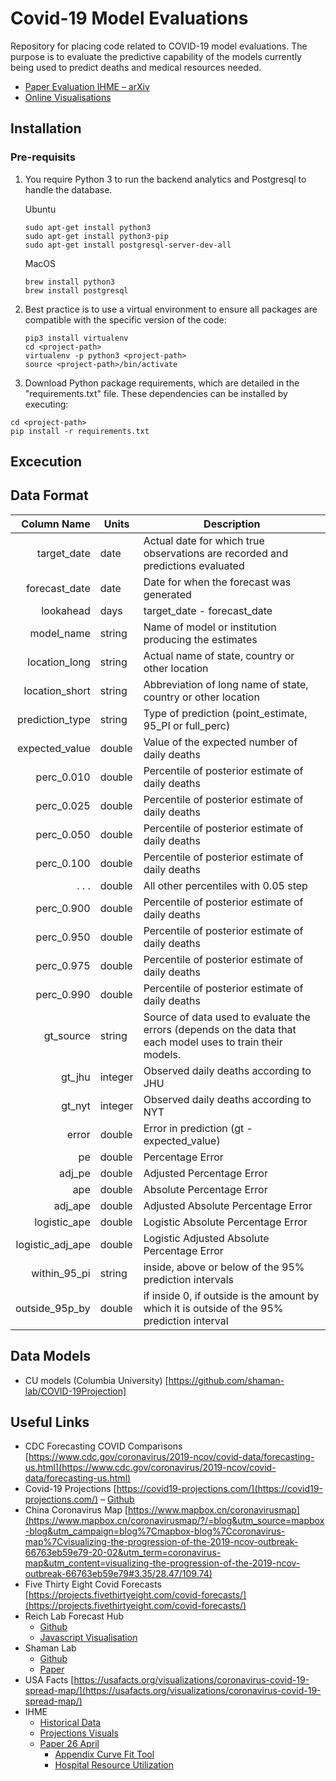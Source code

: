 # Covid-19 Model Evaluations
Repository for placing code related to COVID-19 model evaluations. The purpose is to evaluate the predictive capability
of the models currently being used to predict deaths and medical resources needed.

- [Paper Evaluation IHME – arXiv](https://arxiv.org/abs/2004.04734)
- [Online Visualisations](http://covid-paper-front.s3-website-ap-southeast-2.amazonaws.com)


## Installation

### Pre-requisits

1) You require Python 3 to run the backend analytics and Postgresql to handle the database.
    
    Ubuntu
    ```
    sudo apt-get install python3
    sudo apt-get install python3-pip
    sudo apt-get install postgresql-server-dev-all
    ```
    
    MacOS
    ```
    brew install python3
    brew install postgresql
    ```
   
2) Best practice is to use a virtual environment to ensure all packages are compatible with the specific version of the code:

    ```
    pip3 install virtualenv
    cd <project-path>
    virtualenv -p python3 <project-path>
    source <project-path>/bin/activate
    ```

3) Download Python package requirements, which are detailed in the "requirements.txt" file. These
dependencies can be installed by executing:

```
cd <project-path>
pip install -r requirements.txt
```

## Excecution

## Data Format

| Column Name      |  Units | Description           |
| ----------------:|-----------------------| ----- |
| target_date      | date | Actual date for which true observations are recorded and predictions evaluated |
| forecast_date    | date | Date for when the forecast was generated |
| lookahead        | days | target_date - forecast_date |
| model_name       | string | Name of model or institution producing the estimates | 
| location_long    | string | Actual name of state, country or other location |
| location_short   | string | Abbreviation of long name of state, country or other location |
| prediction_type  | string | Type of prediction (point_estimate, 95_PI or full_perc) | 
| expected_value   | double | Value of the expected number of daily deaths | 
| perc_0.010       | double | Percentile of posterior estimate of daily deaths | 
| perc_0.025       | double | Percentile of posterior estimate of daily deaths |
| perc_0.050       | double | Percentile of posterior estimate of daily deaths | 
| perc_0.100       | double | Percentile of posterior estimate of daily deaths | 
| . . .            | double | All other percentiles with 0.05 step | 
| perc_0.900       | double | Percentile of posterior estimate of daily deaths | 
| perc_0.950       | double | Percentile of posterior estimate of daily deaths | 
| perc_0.975       | double | Percentile of posterior estimate of daily deaths | 
| perc_0.990       | double | Percentile of posterior estimate of daily deaths | 
| gt_source        | string | Source of data used to evaluate the errors (depends on the data that each model uses to train their models.
| gt_jhu           | integer | Observed daily deaths according to JHU |
| gt_nyt           | integer | Observed daily deaths according to NYT | 
| error            | double | Error in prediction (gt - expected_value) |
| pe               | double | Percentage Error |
| adj_pe           | double | Adjusted Percentage Error |
| ape              | double | Absolute Percentage Error |
| adj_ape          | double | Adjusted Absolute Percentage Error |
| logistic_ape     | double | Logistic Absolute Percentage Error |
| logistic_adj_ape | double | Logistic Adjusted Absolute Percentage Error |
| within_95_pi     | string | inside, above or below of the 95% prediction intervals |
| outside_95p_by   | double | if inside 0, if outside is the amount by which it is outside of the 95% prediction interval |

## Data Models
- CU models (Columbia University) [https://github.com/shaman-lab/COVID-19Projection]

## Useful Links

- CDC Forecasting COVID Comparisons [https://www.cdc.gov/coronavirus/2019-ncov/covid-data/forecasting-us.html](https://www.cdc.gov/coronavirus/2019-ncov/covid-data/forecasting-us.html)
- Covid-19 Projections [https://covid19-projections.com/](https://covid19-projections.com/) – [Github](https://github.com/youyanggu/covid19_projections)
- China Coronavirus Map [https://www.mapbox.cn/coronavirusmap](https://www.mapbox.cn/coronavirusmap/?/=blog&utm_source=mapbox-blog&utm_campaign=blog%7Cmapbox-blog%7Ccoronavirus-map%7Cvisualizing-the-progression-of-the-2019-ncov-outbreak-66763eb59e79-20-02&utm_term=coronavirus-map&utm_content=visualizing-the-progression-of-the-2019-ncov-outbreak-66763eb59e79#3.35/28.47/109.74)
- Five Thirty Eight Covid Forecasts [https://projects.fivethirtyeight.com/covid-forecasts/](https://projects.fivethirtyeight.com/covid-forecasts/)
- Reich Lab Forecast Hub 
    - [Github](https://github.com/reichlab/covid19-forecast-hub)
    - [Javascript Visualisation](http://reichlab.io/d3-foresight/)
- Shaman Lab
    - [Github](https://github.com/shaman-lab/COVID-19Projection)
    - [Paper](https://www.medrxiv.org/content/10.1101/2020.03.21.20040303v2.full.pdf)
- USA Facts [https://usafacts.org/visualizations/coronavirus-covid-19-spread-map/](https://usafacts.org/visualizations/coronavirus-covid-19-spread-map/)
- IHME
    - [Historical Data](http://www.healthdata.org/covid/data-downloads)
    - [Projections Visuals](https://covid19.healthdata.org/united-states-of-america)
    - [Paper 26 April](https://www.medrxiv.org/content/10.1101/2020.04.21.20074732v1.full.pdf)
        - [Appendix Curve Fit Tool](https://www.medrxiv.org/content/medrxiv/suppl/2020/04/25/2020.04.21.20074732.DC1/2020.04.21.20074732-2.pdf)
        - [Hospital Resource Utilization](https://www.medrxiv.org/content/medrxiv/suppl/2020/04/25/2020.04.21.20074732.DC1/2020.04.21.20074732-1.pdf)
